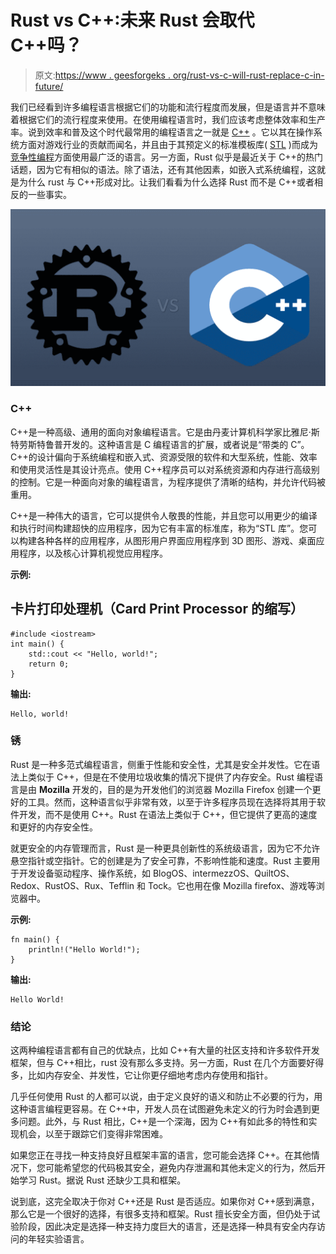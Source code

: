 # Rust vs C++:未来 Rust 会取代 C++吗？

> 原文:[https://www . geesforgeks . org/rust-vs-c-will-rust-replace-c-in-future/](https://www.geeksforgeeks.org/rust-vs-c-will-rust-replace-c-in-future/)

我们已经看到许多编程语言根据它们的功能和流行程度而发展，但是语言并不意味着根据它们的流行程度来使用。在使用编程语言时，我们应该考虑整体效率和生产率。说到效率和普及这个时代最常用的编程语言之一就是 [C++](https://www.geeksforgeeks.org/c-plus-plus/) 。它以其在操作系统方面对游戏行业的贡献而闻名，并且由于其预定义的标准模板库( [STL](https://www.geeksforgeeks.org/the-c-standard-template-library-stl/) )而成为[竞争性编程](https://www.geeksforgeeks.org/how-to-begin-with-competitive-programming/)方面使用最广泛的语言。另一方面，Rust 似乎是最近关于 C++的热门话题，因为它有相似的语法。除了语法，还有其他因素，如嵌入式系统编程，这就是为什么 rust 与 C++形成对比。让我们看看为什么选择 Rust 而不是 C++或者相反的一些事实。

![rust-vs-c++](img/1267b6e496ca791198ae39d027a87909.png)

### C++

C++是一种高级、通用的面向对象编程语言。它是由丹麦计算机科学家比雅尼·斯特劳斯特鲁普开发的。这种语言是 C 编程语言的扩展，或者说是“带类的 C”。C++的设计偏向于系统编程和嵌入式、资源受限的软件和大型系统，性能、效率和使用灵活性是其设计亮点。使用 C++程序员可以对系统资源和内存进行高级别的控制。它是一种面向对象的编程语言，为程序提供了清晰的结构，并允许代码被重用。

C++是一种伟大的语言，它可以提供令人敬畏的性能，并且您可以用更少的编译和执行时间构建超快的应用程序，因为它有丰富的标准库，称为“STL 库”。您可以构建各种各样的应用程序，从图形用户界面应用程序到 3D 图形、游戏、桌面应用程序，以及核心计算机视觉应用程序。

**示例:**

## 卡片打印处理机（Card Print Processor 的缩写）

```
#include <iostream>
int main() {
    std::cout << "Hello, world!";
    return 0;
}
```

**输出:**

```
Hello, world!
```

### 锈

Rust 是一种多范式编程语言，侧重于性能和安全性，尤其是安全并发性。它在语法上类似于 C++，但是在不使用垃圾收集的情况下提供了内存安全。Rust 编程语言是由 **Mozilla** 开发的，目的是为开发他们的浏览器 Mozilla Firefox 创建一个更好的工具。然而，这种语言似乎非常有效，以至于许多程序员现在选择将其用于软件开发，而不是使用 C++。Rust 在语法上类似于 C++，但它提供了更高的速度和更好的内存安全性。

就更安全的内存管理而言，Rust 是一种更具创新性的系统级语言，因为它不允许悬空指针或空指针。它的创建是为了安全可靠，不影响性能和速度。Rust 主要用于开发设备驱动程序、操作系统，如 BlogOS、intermezzOS、QuiltOS、Redox、RustOS、Rux、Tefflin 和 Tock。它也用在像 Mozilla firefox、游戏等浏览器中。

**示例:**

```
fn main() {
    println!("Hello World!");
}
```

**输出:**

```
Hello World!
```

### 结论

这两种编程语言都有自己的优缺点，比如 C++有大量的社区支持和许多软件开发框架，但与 C++相比，rust 没有那么多支持。另一方面，Rust 在几个方面要好得多，比如内存安全、并发性，它让你更仔细地考虑内存使用和指针。

几乎任何使用 Rust 的人都可以说，由于定义良好的语义和防止不必要的行为，用这种语言编程更容易。在 C++中，开发人员在试图避免未定义的行为时会遇到更多问题。此外，与 Rust 相比，C++是一个深海，因为 C++有如此多的特性和实现机会，以至于跟踪它们变得非常困难。

如果您正在寻找一种支持良好且框架丰富的语言，您可能会选择 C++。在其他情况下，您可能希望您的代码极其安全，避免内存泄漏和其他未定义的行为，然后开始学习 Rust。据说 Rust 还缺少工具和框架。

说到底，这完全取决于你对 C++还是 Rust 是否适应。如果你对 C++感到满意，那么它是一个很好的选择，有很多支持和框架。Rust 擅长安全方面，但仍处于试验阶段，因此决定是选择一种支持力度巨大的语言，还是选择一种具有安全内存访问的年轻实验语言。